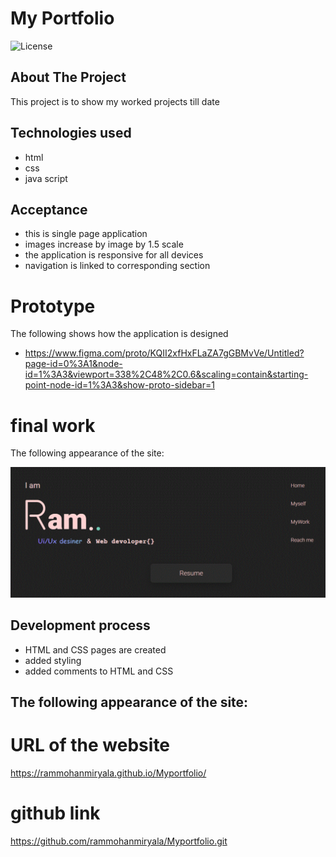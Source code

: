 # My Portfolio
![License](https://img.shields.io/badge/Licence-MIT-red)

## About The Project

This project is to show my worked projects till date

## Technologies used

- html
- css
- java script

## Acceptance

- this is single page application
- images increase by image by 1.5 scale
- the application is responsive for all devices
- navigation is linked to corresponding section

# Prototype

The following shows how the application is designed
- https://www.figma.com/proto/KQII2xfHxFLaZA7gGBMvVe/Untitled?page-id=0%3A1&node-id=1%3A3&viewport=338%2C48%2C0.6&scaling=contain&starting-point-node-id=1%3A3&show-proto-sidebar=1


# final work

The following appearance of the site:

![user can check my complete profile.](./assets/images/portfo.png)

## Development process

- HTML and CSS pages are created
- added styling
- added comments to HTML and CSS

## The following appearance of the site:

# URL of the website

https://rammohanmiryala.github.io/Myportfolio/

# github link

https://github.com/rammohanmiryala/Myportfolio.git 
